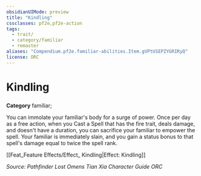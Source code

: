 ```yaml
---
obsidianUIMode: preview
title: "Kindling"
cssclasses: pf2e,pf2e-action
tags:
  - trait/
  - category/familiar
  - remaster
aliases: "Compendium.pf2e.familiar-abilities.Item.gVPtUSEPZYGRIRyQ"
license: ORC
---
```

# Kindling

### 

**Category** familiar; 




You can immolate your familiar's body for a surge of power. Once per day as a free action, when you Cast a Spell that has the fire trait, deals damage, and doesn't have a duration, you can sacrifice your familiar to empower the spell. Your familiar is immediately slain, and you gain a status bonus to that spell's damage equal to twice the spell rank.

[[Feat_Feature Effects/Effect_ Kindling|Effect: Kindling]]

*Source: Pathfinder Lost Omens Tian Xia Character Guide*
*ORC*